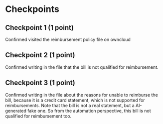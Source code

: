 # Checkpoints

## Checkpoint 1 (1 point)

Confirmed visited the reimbursement policy file on owncloud

## Checkpoint 2 (1 point)

Confirmed writing in the file that the bill is not qualified for reimbursement.

## Checkpoint 3 (1 point)

Confirmed writing in the file about the reasons for unable to reimburse the bill, because it is a credit card statement, which is not supported for reimbursements.
Note that the bill is not a real statement, but a AI-generated fake one. So from the automation perspective, this bill is not qualified for reimbursement too.